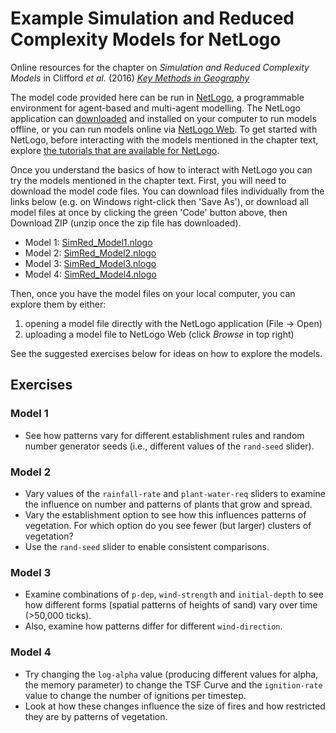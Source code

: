 # Example Simulation and Reduced Complexity Models for NetLogo
Online resources for the chapter on _Simulation and Reduced Complexity Models_ in Clifford _et al._ (2016) [_Key Methods in Geography_](https://uk.sagepub.com/en-gb/eur/key-methods-in-geography/book242938)

The model code provided here can be run in [NetLogo](http://ccl.northwestern.edu/netlogo/), a programmable environment for agent-based and multi-agent modelling. The NetLogo application can [downloaded](http://ccl.northwestern.edu/netlogo/download.shtml) and installed on your computer to run models offline, or you can run models online via [NetLogo Web](http://www.netlogoweb.org/launch). To get started with NetLogo, before interacting with the models mentioned in the chapter text, explore [the tutorials that are available for NetLogo](https://ccl.northwestern.edu/netlogo/docs/).

Once you understand the basics of how to interact with NetLogo you can try the models mentioned in the chapter text. First, you will need to download the model code files. You can download files individually from the links below (e.g. on Windows right-click then 'Save As'), or download all model files at once by clicking the green 'Code' button above, then Download ZIP (unzip once the zip file has downloaded).

- Model 1: [SimRed_Model1.nlogo](https://raw.githubusercontent.com/jamesdamillington/KeyMethodsInGeography/master/SimRed_Model1.nlogo)
- Model 2: [SimRed_Model2.nlogo](https://raw.githubusercontent.com/jamesdamillington/KeyMethodsInGeography/master/SimRed_Model2.nlogo)
- Model 3: [SimRed_Model3.nlogo](https://raw.githubusercontent.com/jamesdamillington/KeyMethodsInGeography/master/SimRed_Model3.nlogo)
- Model 4: [SimRed_Model4.nlogo](https://raw.githubusercontent.com/jamesdamillington/KeyMethodsInGeography/master/SimRed_Model4.nlogo)

Then, once you have the model files on your local computer, you can explore them by either:
1. opening a model file directly with the NetLogo application (File -> Open)
2. uploading a model file to NetLogo Web (click _Browse_ in top right)

See the suggested exercises below for ideas on how to explore the models.

## Exercises

### Model 1
- See how patterns vary for different establishment rules and random number generator seeds (i.e., different values of the `rand-seed` slider).

### Model 2
- Vary values of the `rainfall-rate` and `plant-water-req` sliders to examine the influence on number and patterns of plants that grow and spread.
- Vary the establishment option to see how this influences patterns of vegetation. For which option do you see fewer (but larger) clusters of vegetation?
- Use the `rand-seed` slider to enable consistent comparisons.

### Model 3
- Examine combinations of `p-dep`, `wind-strength` and `initial-depth` to see how different forms (spatial patterns of heights of sand) vary over time (>50,000 ticks).
- Also, examine how patterns differ for different `wind-direction`.

### Model 4
- Try changing the `log-alpha` value (producing different values for alpha, the memory parameter) to change the TSF Curve and the `ignition-rate` value to change the number of ignitions per timestep.
- Look at how these changes influence the size of fires and how restricted they are by patterns of vegetation.
